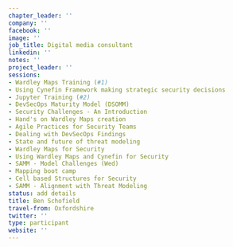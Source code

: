 ```yaml
---
chapter_leader: ''
company: ''
facebook: ''
image: ''
job_title: Digital media consultant
linkedin: ''
notes: ''
project_leader: ''
sessions:
- Wardley Maps Training (#1)
- Using Cynefin Framework making strategic security decisions
- Jupyter Training (#2)
- DevSecOps Maturity Model (DSOMM)
- Security Challenges - An Introduction
- Hand's on Wardley Maps creation
- Agile Practices for Security Teams
- Dealing with DevSecOps Findings
- State and future of threat modeling
- Wardley Maps for Security
- Using Wardley Maps and Cynefin for Security
- SAMM - Model Challenges (Wed)
- Mapping boot camp
- Cell based Structures for Security
- SAMM - Alignment with Threat Modeling
status: add details
title: Ben Schofield
travel-from: Oxfordshire
twitter: ''
type: participant
website: ''
---
```


<!-- put more details about participant here -->